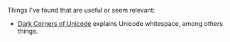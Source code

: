 Things I've found that are useful or seem relevant:

- [Dark Corners of Unicode](https://eev.ee/blog/2015/09/12/dark-corners-of-unicode/) explains Unicode whitespace, among others things.

